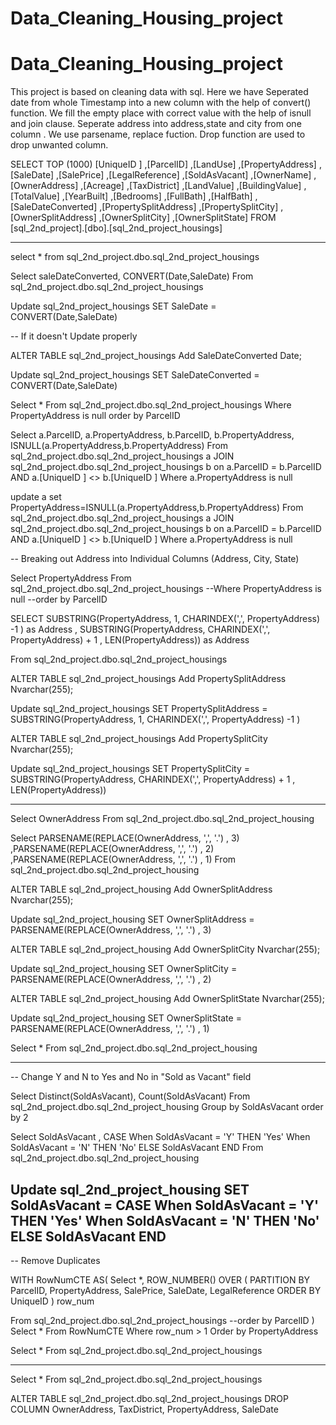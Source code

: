 # Data_Cleaning_Housing_project
# Data_Cleaning_Housing_project
This project is based on cleaning data with sql.
Here we have Seperated date from whole Timestamp into a new column with the help of convert() function.
We fill the empty place with correct value with the help of isnull and join clause.
Seperate address into address,state and city from one column . We use parsename, replace fuction.
Drop function are used to drop unwanted column.







SELECT TOP (1000) [UniqueID ]
      ,[ParcelID]
      ,[LandUse]
      ,[PropertyAddress]
      ,[SaleDate]
      ,[SalePrice]
      ,[LegalReference]
      ,[SoldAsVacant]
      ,[OwnerName]
      ,[OwnerAddress]
      ,[Acreage]
      ,[TaxDistrict]
      ,[LandValue]
      ,[BuildingValue]
      ,[TotalValue]
      ,[YearBuilt]
      ,[Bedrooms]
      ,[FullBath]
      ,[HalfBath]
      ,[SaleDateConverted]
      ,[PropertySplitAddress]
      ,[PropertySplitCity]
      ,[OwnerSplitAddress]
      ,[OwnerSplitCity]
      ,[OwnerSplitState]
  FROM [sql_2nd_project].[dbo].[sql_2nd_project_housings]


--------------------------------------------------------------------




select * from sql_2nd_project.dbo.sql_2nd_project_housings


Select saleDateConverted, CONVERT(Date,SaleDate)
From sql_2nd_project.dbo.sql_2nd_project_housings


Update sql_2nd_project_housings
SET SaleDate = CONVERT(Date,SaleDate)

-- If it doesn't Update properly

ALTER TABLE sql_2nd_project_housings
Add SaleDateConverted Date;

Update sql_2nd_project_housings
SET SaleDateConverted = CONVERT(Date,SaleDate)


Select * 
From  sql_2nd_project.dbo.sql_2nd_project_housings
Where PropertyAddress is null
order by ParcelID

Select a.ParcelID, a.PropertyAddress, b.ParcelID, b.PropertyAddress, ISNULL(a.PropertyAddress,b.PropertyAddress)
From sql_2nd_project.dbo.sql_2nd_project_housings a
JOIN sql_2nd_project.dbo.sql_2nd_project_housings b
	on a.ParcelID = b.ParcelID
	AND a.[UniqueID ] <> b.[UniqueID ]
Where a.PropertyAddress is null

update a
 set PropertyAddress=ISNULL(a.PropertyAddress,b.PropertyAddress)
From sql_2nd_project.dbo.sql_2nd_project_housings a
JOIN sql_2nd_project.dbo.sql_2nd_project_housings b
	on a.ParcelID = b.ParcelID
	AND a.[UniqueID ] <> b.[UniqueID ]
Where a.PropertyAddress is null



-- Breaking out Address into Individual Columns (Address, City, State)


Select PropertyAddress
From sql_2nd_project.dbo.sql_2nd_project_housings
--Where PropertyAddress is null
--order by ParcelID

SELECT
SUBSTRING(PropertyAddress, 1, CHARINDEX(',', PropertyAddress) -1 ) as Address
, SUBSTRING(PropertyAddress, CHARINDEX(',', PropertyAddress) + 1 , LEN(PropertyAddress)) as Address

From sql_2nd_project.dbo.sql_2nd_project_housings



ALTER TABLE sql_2nd_project_housings
Add PropertySplitAddress Nvarchar(255);

Update sql_2nd_project_housings
SET PropertySplitAddress = SUBSTRING(PropertyAddress, 1, CHARINDEX(',', PropertyAddress) -1 )


ALTER TABLE sql_2nd_project_housings
Add PropertySplitCity Nvarchar(255);

Update sql_2nd_project_housings
SET PropertySplitCity = SUBSTRING(PropertyAddress, CHARINDEX(',', PropertyAddress) + 1 , LEN(PropertyAddress))


---------------------------------------------------------------------------------------------------------------

Select OwnerAddress
From sql_2nd_project.dbo.sql_2nd_project_housing


Select
PARSENAME(REPLACE(OwnerAddress, ',', '.') , 3)
,PARSENAME(REPLACE(OwnerAddress, ',', '.') , 2)
,PARSENAME(REPLACE(OwnerAddress, ',', '.') , 1)
From sql_2nd_project.dbo.sql_2nd_project_housing



ALTER TABLE sql_2nd_project_housing
Add OwnerSplitAddress Nvarchar(255);

Update sql_2nd_project_housing
SET OwnerSplitAddress = PARSENAME(REPLACE(OwnerAddress, ',', '.') , 3)


ALTER TABLE sql_2nd_project_housing
Add OwnerSplitCity Nvarchar(255);

Update sql_2nd_project_housing
SET OwnerSplitCity = PARSENAME(REPLACE(OwnerAddress, ',', '.') , 2)



ALTER TABLE sql_2nd_project_housing
Add OwnerSplitState Nvarchar(255);

Update sql_2nd_project_housing
SET OwnerSplitState = PARSENAME(REPLACE(OwnerAddress, ',', '.') , 1)



Select *
From sql_2nd_project.dbo.sql_2nd_project_housing

-------------------------------------------------------------------------------------------------------------------------

-- Change Y and N to Yes and No in "Sold as Vacant" field


Select Distinct(SoldAsVacant), Count(SoldAsVacant)
From sql_2nd_project.dbo.sql_2nd_project_housing
Group by SoldAsVacant
order by 2




Select SoldAsVacant
, CASE When SoldAsVacant = 'Y' THEN 'Yes'
	   When SoldAsVacant = 'N' THEN 'No'
	   ELSE SoldAsVacant
	   END
From sql_2nd_project.dbo.sql_2nd_project_housing


Update sql_2nd_project_housing
SET SoldAsVacant = CASE When SoldAsVacant = 'Y' THEN 'Yes'
	   When SoldAsVacant = 'N' THEN 'No'
	   ELSE SoldAsVacant
	   END
--------------------------------------------------------------------------------

-- Remove Duplicates

WITH RowNumCTE AS(
Select *,
	ROW_NUMBER() OVER (
	PARTITION BY ParcelID,
				 PropertyAddress,
				 SalePrice,
				 SaleDate,
				 LegalReference
				 ORDER BY
					UniqueID
					) row_num

From sql_2nd_project.dbo.sql_2nd_project_housings
--order by ParcelID
)
Select *
From RowNumCTE
Where row_num > 1
Order by PropertyAddress



Select *
From sql_2nd_project.dbo.sql_2nd_project_housings

----------------------------------------------------------------------------------------------

Select *
From sql_2nd_project.dbo.sql_2nd_project_housings


ALTER TABLE sql_2nd_project.dbo.sql_2nd_project_housings
DROP COLUMN OwnerAddress, TaxDistrict, PropertyAddress, SaleDate
